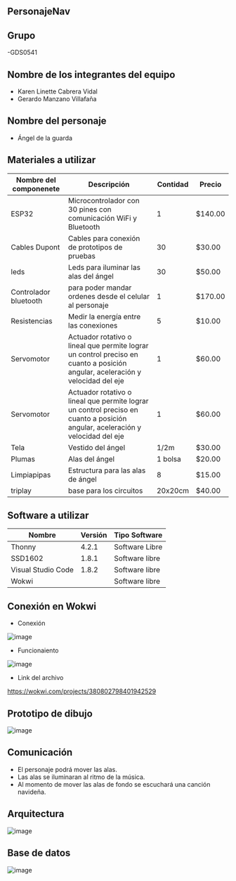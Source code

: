 ## PersonajeNav
## Grupo
-GDS0541
## Nombre de los integrantes del equipo
 - Karen Linette Cabrera Vidal
 - Gerardo Manzano Villafaña
## Nombre del personaje
- Ángel de la guarda
## Materiales a utilizar
|Nombre del componenete|Descripción|Contidad|Precio|
|-|-|-|-|
|ESP32|Microcontrolador con 30 pines con comunicación WiFi y Bluetooth|1|$140.00|
|Cables Dupont|Cables para conexión de prototipos de pruebas|30|$30.00|
|leds|Leds para iluminar las alas del ángel|30|$50.00|
|Controlador bluetooth|para poder mandar ordenes desde el celular al personaje|1|$170.00|
|Resistencias|Medir la energía entre las conexiones|5|$10.00|
|Servomotor|	Actuador rotativo o lineal que permite lograr un control preciso en cuanto a posición angular, aceleración y velocidad del eje|1|$60.00|
|Servomotor|	Actuador rotativo o lineal que permite lograr un control preciso en cuanto a posición angular, aceleración y velocidad del eje|1|$60.00|
|Tela|Vestido del ángel|1/2m|$30.00|
|Plumas|Alas del ángel|1 bolsa|$20.00|
|Limpiapipas|Estructura para las alas de ángel|8|$15.00|
|triplay|base para los circuitos|20x20cm|$40.00|

## Software a utilizar
|Nombre|Versión|Tipo Software|
|-|-|-|
|Thonny|4.2.1|Software Libre|
|SSD1602|1.8.1|Software libre|
|Visual Studio Code|1.8.2|Software libre|
|Wokwi||Software libre|

## Conexión en Wokwi

- Conexión
  
![image](https://github.com/111linblink/PersonajeNav/assets/146273461/fa24eb52-a8db-4aa2-ae7d-ad0fa4866116)

- Funcionaiento
  
![image](https://github.com/111linblink/PersonajeNav/assets/146273461/7ccb495a-255a-4172-ba7e-ce03ca4639d8)

- Link del archivo
  
https://wokwi.com/projects/380802798401942529

## Prototipo de dibujo
![image](https://github.com/111linblink/PersonajeNav/assets/146273461/58b3d2a0-249b-446d-bebe-8712c8906b71)

## Comunicación
- El personaje podrá mover las alas.
- Las alas se iluminaran al ritmo de la música.
- Al momento de mover las alas de fondo se escuchará una canción navideña.
  
## Arquitectura
![image](https://github.com/111linblink/PersonajeNav/assets/146273461/b2a0c608-047a-4b04-8fc0-aa167deb2702)

  
## Base de datos
![image](https://github.com/111linblink/PersonajeNav/assets/146273461/4738e5d9-9890-4945-aa07-c891bb11fe74)





